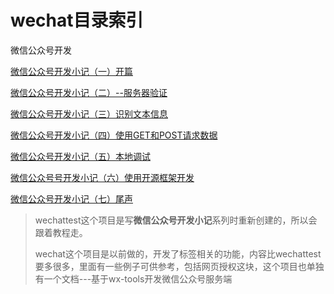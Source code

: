 # wechat目录索引
微信公众号开发

[微信公众号开发小记（一）开篇](微信公众号开发小记(一)开篇.md)

[微信公众号开发小记（二）--服务器验证](微信公众号开发小记(二)--服务器验证.md)

[微信公众号开发小记（三）识别文本信息](微信公众号开发小记(三)识别文本信息.md)

[微信公众号开发小记（四）使用GET和POST请求数据](微信公众号开发小记(四)使用GET和POST请求数据.md)

[微信公众号开发小记（五）本地调试](微信公众号开发小记(五)本地调试.md)

[微信公众号号开发小记（六）使用开源框架开发](微信公众号号开发小记(六)使用开源框架开发.md)

[微信公众号开发小记（七）尾声](微信公众号开发小记(七)尾声.md)

> wechattest这个项目是写**微信公众号开发小记**系列时重新创建的，所以会跟着教程走。
>
> wechat这个项目是以前做的，开发了标签相关的功能，内容比wechattest要多很多，里面有一些例子可供参考，包括网页授权这块，这个项目也单独有一个文档---基于wx-tools开发微信公众号服务端

